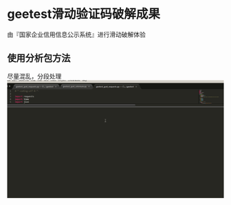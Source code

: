 # geetest滑动验证码破解成果
由『国家企业信用信息公示系统』进行滑动破解体验


## 使用分析包方法
尽量混乱，分段处理
![pic2](./screenshots/requests.gif)
